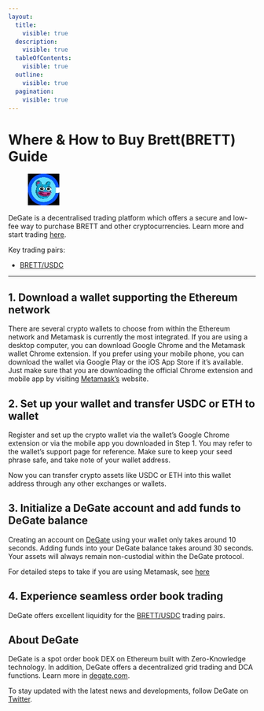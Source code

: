```yaml
---
layout:
  title:
    visible: true
  description:
    visible: true
  tableOfContents:
    visible: true
  outline:
    visible: true
  pagination:
    visible: true
---
```


# Where & How to Buy Brett(BRETT) Guide

<figure><img src="../.gitbook/assets/brett_0x3f1ee2f15da3eaf3539006b651144ec87755876d1718172183292.jpg" alt="BRETT" width="64"><figcaption></figcaption></figure>

DeGate is a decentralised trading platform which offers a secure and low-fee way to purchase BRETT and other cryptocurrencies. Learn more and start trading [here](https://app.degate.com/trade/USDC/0x3f1ee2f15da3eaf3539006b651144ec87755876d?utm_source=howtobuy).&#x20;

Key trading pairs:

* [BRETT/USDC](https://app.degate.com/trade/USDC/0x3f1ee2f15da3eaf3539006b651144ec87755876d?utm_source=howtobuy)

***

## 1. Download a wallet supporting the Ethereum network

There are several crypto wallets to choose from within the Ethereum network and Metamask is currently the most integrated. If you are using a desktop computer, you can download Google Chrome and the Metamask wallet Chrome extension. If you prefer using your mobile phone, you can download the wallet via Google Play or the iOS App Store if it’s available. Just make sure that you are downloading the official Chrome extension and mobile app by visiting [Metamask’s](https://metamask.io/) website.

## 2. Set up your wallet and transfer USDC or ETH to wallet

Register and set up the crypto wallet via the wallet’s Google Chrome extension or via the mobile app you downloaded in Step 1. You may refer to the wallet’s support page for reference. Make sure to keep your seed phrase safe, and take note of your wallet address.&#x20;

Now you can transfer crypto assets like USDC or ETH into this wallet address through any other exchanges or wallets.

## 3. Initialize a DeGate account and add funds to DeGate balance

Creating an account on [DeGate](https://app.degate.com/?utm_source=BRETT_howtobuy) using your wallet only takes around 10 seconds. Adding funds into your DeGate balance takes around 30 seconds. Your assets will always remain non-custodial within the DeGate protocol.

For detailed steps to take if you are using Metamask, see [here](https://docs.degate.com/v/product_en/main-features/wallet-connectivity/metamask)

## 4. Experience seamless order book trading

DeGate offers excellent liquidity for the [BRETT/USDC](https://app.degate.com/trade/USDC/0x3f1ee2f15da3eaf3539006b651144ec87755876d?utm_source=howtobuy) trading pairs.&#x20;

## About DeGate

DeGate is a spot order book DEX on Ethereum built with Zero-Knowledge technology. In addition, DeGate offers a decentralized grid trading and DCA functions.  Learn more in [degate.com](https://degate.com/?utm_source=BRETT_howtobuy).

To stay updated with the latest news and developments, follow DeGate on [Twitter](https://twitter.com/degatedex).
